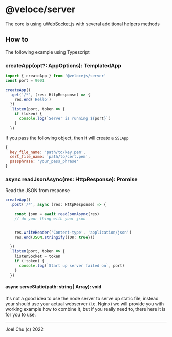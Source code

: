 # @veloce/server

The core is using [uWebSocket.js]() with several additional helpers methods

## How to

The following example using Typescript

### createApp(opt?: AppOptions): TemplatedApp

```ts
import { createApp } from '@velocejs/server'
const port = 9001

createApp()
  .get('/*', (res: HttpResponse) => {
    res.end('Hello')
  })
  .listen(port, token => {
    if (token) {
      console.log(`Server is running ${port}`)
    }
  })
```
If you pass the following object, then it will create a `SSLApp`

```js
{
  key_file_name: 'path/to/key.pem',
  cert_file_name: 'path/to/cert.pem',
  passphrase: 'your_pass_phrase'
}
```

### async readJsonAsync(res: HttpResponse): Promise<any>

Read the JSON from response

```ts
createApp()
  .post('/*', async (res: HttpResponse) => {

    const json = await readJsonAsync(res)
    // do your thing with your json


    res.writeHeader('Content-type', 'application/json')
    res.end(JSON.stringify({OK: true}))
    
  })
  .listen(port, token => {
    listenSocket = token
    if (!token) {
      console.log(`Start up server failed on`, port)
    }
  })
```



#### async serveStatic(path: string | Array<string>): void

It's not a good idea to use the node server to serve up static file, instead your should use your actual webserver (i.e. Nginx) we will provide you with working example how to combine it, but if you really need to, there here it is for you to use.


---

Joel Chu (c) 2022
